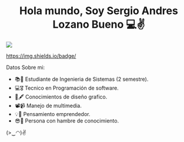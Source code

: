 <div>
<h1 align ="center"> Hola mundo, Soy Sergio Andres Lozano Bueno 💻✌️ </h1>
</div>
<img src="https://github.com/SergiusYT/SergiusYT/blob/main/banner.gif">


https://img.shields.io/badge/

Datos Sobre mi:

- 📚📖 Estudiante de Ingenieria de Sistemas (2 semestre).
- 💻🎖️ Tecnico en Programación de software.
- 🎨🖋️ Conocimientos de diseño grafico.
- 📽️📹 Manejo de multimedia.
- 💡🧠 Pensamiento emprendedor.
- 😎🧐 Persona con hambre de conocimiento.

(>‿◠)✌
